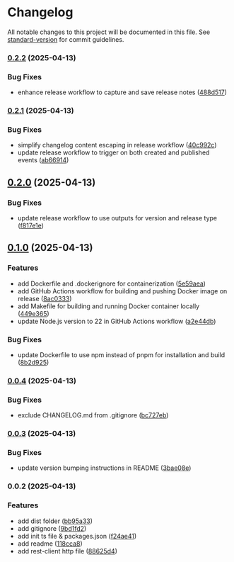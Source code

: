 # Changelog

All notable changes to this project will be documented in this file. See [standard-version](https://github.com/conventional-changelog/standard-version) for commit guidelines.

### [0.2.2](https://github.com/philopian/npm-standard-versioning/compare/v0.2.1...v0.2.2) (2025-04-13)


### Bug Fixes

* enhance release workflow to capture and save release notes ([488d517](https://github.com/philopian/npm-standard-versioning/commit/488d517376478df5bf8a3728407706f48641d0d8))

### [0.2.1](https://github.com/philopian/npm-standard-versioning/compare/v0.2.0...v0.2.1) (2025-04-13)


### Bug Fixes

* simplify changelog content escaping in release workflow ([40c992c](https://github.com/philopian/npm-standard-versioning/commit/40c992cb831a6c178fc345aba6817c3e1eee27d1))
* update release workflow to trigger on both created and published events ([ab66914](https://github.com/philopian/npm-standard-versioning/commit/ab6691475cb00762f530c440295d8ae0de0f8859))

## [0.2.0](https://github.com/philopian/npm-standard-versioning/compare/v0.1.0...v0.2.0) (2025-04-13)


### Bug Fixes

* update release workflow to use outputs for version and release type ([f817e1e](https://github.com/philopian/npm-standard-versioning/commit/f817e1e7283609782517e722ee19587892b41124))

## [0.1.0](https://github.com/philopian/npm-standard-versioning/compare/v0.0.4...v0.1.0) (2025-04-13)


### Features

* add Dockerfile and .dockerignore for containerization ([5e59aea](https://github.com/philopian/npm-standard-versioning/commit/5e59aeae396b7e191a03d16cafa3ef4d46a65525))
* add GitHub Actions workflow for building and pushing Docker image on release ([8ac0333](https://github.com/philopian/npm-standard-versioning/commit/8ac03332f8b982277152997f42b20cad1a24517f))
* add Makefile for building and running Docker container locally ([449e365](https://github.com/philopian/npm-standard-versioning/commit/449e36578307e5c59c9301c7b065baf1e3e1a7b2))
* update Node.js version to 22 in GitHub Actions workflow ([a2e44db](https://github.com/philopian/npm-standard-versioning/commit/a2e44dba2acba3b38323d4b5ff6123383d6bfdbd))


### Bug Fixes

* update Dockerfile to use npm instead of pnpm for installation and build ([8b2d925](https://github.com/philopian/npm-standard-versioning/commit/8b2d92507576144d931d02542301d878e51a9499))

### [0.0.4](https://github.com/philopian/npm-standard-versioning/compare/v0.0.3...v0.0.4) (2025-04-13)


### Bug Fixes

* exclude CHANGELOG.md from .gitignore ([bc727eb](https://github.com/philopian/npm-standard-versioning/commit/bc727eb428c3f461d2a5a312acf3dec6042794d8))

### [0.0.3](https://github.com/philopian/npm-standard-versioning/compare/v0.0.2...v0.0.3) (2025-04-13)


### Bug Fixes

* update version bumping instructions in README ([3bae08e](https://github.com/philopian/npm-standard-versioning/commit/3bae08e0a03340e15b62423662bf60169254c037))

### 0.0.2 (2025-04-13)


### Features

* add dist folder ([bb95a33](https://github.com/philopian/npm-standard-versioning/commit/bb95a331fb720f5e32771597d2056cb050f0c435))
* add gitignore ([9bd1fd2](https://github.com/philopian/npm-standard-versioning/commit/9bd1fd26525e56ad520a9193c37737d184bb3f22))
* add init ts file & packages.json ([f24ae41](https://github.com/philopian/npm-standard-versioning/commit/f24ae41328cf918c64ce0dabbd869e12a393d453))
* add readme ([118cca8](https://github.com/philopian/npm-standard-versioning/commit/118cca8ec525e2db40e9d89badeabfa6d2095ff7))
* add rest-client http file ([88625d4](https://github.com/philopian/npm-standard-versioning/commit/88625d42a5ddeea86407c6ba7453fb15574c9206))
